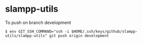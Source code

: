 # slampp-utils

To push on branch development

```console
$ env GIT_SSH_COMMAND="ssh -i $HOME/.ssh/keys/github/slampp-utils/slampp-utils" git push origin development
```

